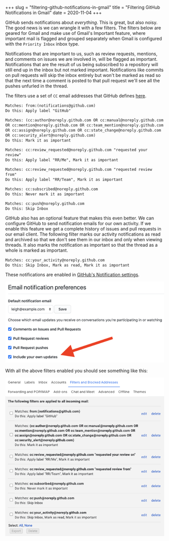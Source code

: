 +++
slug = "filtering-github-notifications-in-gmail"
title = "Filtering GitHub Notifications in Gmail"
date = 2020-11-04
+++

GitHub sends notifications about _everything_. This is great, but also noisy. The good news is we can wrangle it with a few filters. The filters below are geared for Gmail and make use of Gmail's Important feature, where important mail is flagged and grouped separately when Gmail is configured with the `Priority Inbox` inbox type.

Notifications that are important to us, such as review requests, mentions, and comments on issues we are involved in, will be flagged as important. Notifications that are the result of us being subscribed to a repository will still end up in the inbox but not marked important. Notifications like commits on pull requests will skip the inbox entirely but won't be marked as read so that the next time a comment is posted to that pull request we'll see all the pushes unfurled in the thread.

The filters use a set of `CC` email addresses that GitHub defines [here](https://docs.github.com/en/free-pro-team@latest/github/managing-subscriptions-and-notifications-on-github/configuring-notifications#filtering-email-notifications).

```
Matches: from:(notifications@github.com)
Do this: Apply label "GitHub"
```

```
Matches: (cc:author@noreply.github.com OR cc:manual@noreply.github.com OR cc:mention@noreply.github.com OR cc:team_mention@noreply.github.com OR cc:assign@noreply.github.com OR cc:state_change@noreply.github.com OR cc:security_alert@noreply.github.com)
Do this: Mark it as important
```

```
Matches: cc:review_requested@noreply.github.com "requested your review"
Do this: Apply label "RR/Me", Mark it as important
```

```
Matches: cc:review_requested@noreply.github.com "requested review from"
Do this: Apply label "RR/Team", Mark it as important
```

```
Matches: cc:subscribed@noreply.github.com
Do this: Never mark it as important
```

```
Matches: cc:push@noreply.github.com
Do this: Skip Inbox
```

GitHub also has an optional feature that makes this even better. We can configure GitHub to send notification emails for our own activity. If we enable this feature we get a complete history of issues and pull requests in our email client. The following filter marks our activity notifications as read and archived so that we don't see them in our inbox and only when viewing threads. It also marks the notification as important so that the thread as a whole is marked as important.

```
Matches: cc:your_activity@noreply.github.com
Do this: Skip Inbox, Mark as read, Mark it as important
```

These notifications are enabled in [GitHub's Notification settings](https://github.com/settings/notifications).

![](screenshot-enable-your-activity.png)

With all the above filters enabled you should see something like this:

![](screenshot-filters.png)
